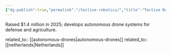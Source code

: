 ```yaml
---
{"dg-publish":true,"permalink":"/tective-robotics/","title":"Tective Robotics"}
---
```



Raised $1.4 million in 2025; develops autonomous drone systems for defense and agriculture.

related_to:: [[autonomous-drones\|autonomous-drones]]
related_to:: [[netherlands\|Netherlands]]
